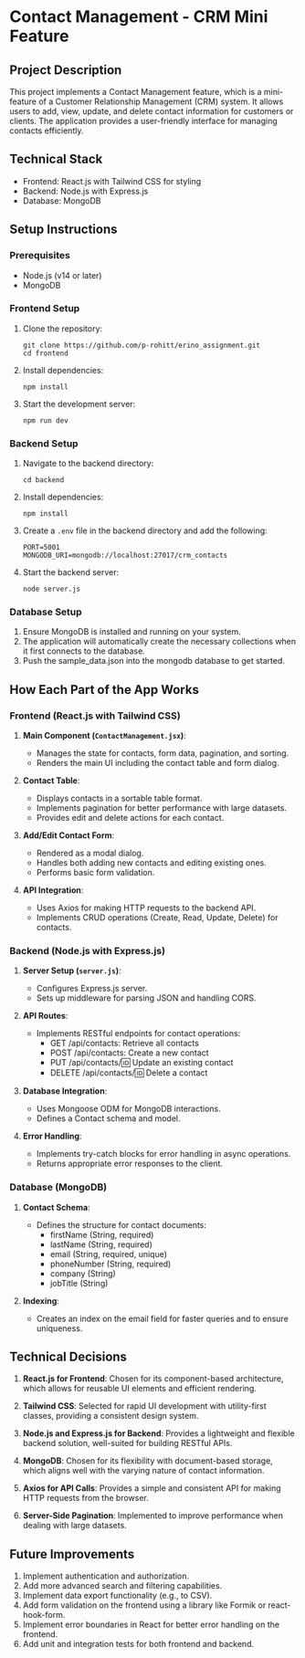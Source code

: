 # Contact Management - CRM Mini Feature

## Project Description

This project implements a Contact Management feature, which is a mini-feature of a Customer Relationship Management (CRM) system. It allows users to add, view, update, and delete contact information for customers or clients. The application provides a user-friendly interface for managing contacts efficiently.

## Technical Stack

- Frontend: React.js with Tailwind CSS for styling
- Backend: Node.js with Express.js
- Database: MongoDB

## Setup Instructions

### Prerequisites

- Node.js (v14 or later)
- MongoDB

### Frontend Setup

1. Clone the repository:

   ```
   git clone https://github.com/p-rohitt/erino_assignment.git
   cd frontend
   ```

2. Install dependencies:

   ```
   npm install
   ```

3. Start the development server:
   ```
   npm run dev
   ```

### Backend Setup

1. Navigate to the backend directory:

   ```
   cd backend
   ```

2. Install dependencies:

   ```
   npm install
   ```

3. Create a `.env` file in the backend directory and add the following:

   ```
   PORT=5001
   MONGODB_URI=mongodb://localhost:27017/crm_contacts
   ```

4. Start the backend server:
   ```
   node server.js
   ```

### Database Setup

1. Ensure MongoDB is installed and running on your system.
2. The application will automatically create the necessary collections when it first connects to the database.
3. Push the sample_data.json into the mongodb database to get started.

## How Each Part of the App Works

### Frontend (React.js with Tailwind CSS)

1. **Main Component (`ContactManagement.jsx`)**:

   - Manages the state for contacts, form data, pagination, and sorting.
   - Renders the main UI including the contact table and form dialog.

2. **Contact Table**:

   - Displays contacts in a sortable table format.
   - Implements pagination for better performance with large datasets.
   - Provides edit and delete actions for each contact.

3. **Add/Edit Contact Form**:

   - Rendered as a modal dialog.
   - Handles both adding new contacts and editing existing ones.
   - Performs basic form validation.

4. **API Integration**:
   - Uses Axios for making HTTP requests to the backend API.
   - Implements CRUD operations (Create, Read, Update, Delete) for contacts.

### Backend (Node.js with Express.js)

1. **Server Setup (`server.js`)**:

   - Configures Express.js server.
   - Sets up middleware for parsing JSON and handling CORS.

2. **API Routes**:

   - Implements RESTful endpoints for contact operations:
     - GET /api/contacts: Retrieve all contacts
     - POST /api/contacts: Create a new contact
     - PUT /api/contacts/:id: Update an existing contact
     - DELETE /api/contacts/:id: Delete a contact

3. **Database Integration**:

   - Uses Mongoose ODM for MongoDB interactions.
   - Defines a Contact schema and model.

4. **Error Handling**:
   - Implements try-catch blocks for error handling in async operations.
   - Returns appropriate error responses to the client.

### Database (MongoDB)

1. **Contact Schema**:

   - Defines the structure for contact documents:
     - firstName (String, required)
     - lastName (String, required)
     - email (String, required, unique)
     - phoneNumber (String, required)
     - company (String)
     - jobTitle (String)

2. **Indexing**:
   - Creates an index on the email field for faster queries and to ensure uniqueness.

## Technical Decisions

1. **React.js for Frontend**: Chosen for its component-based architecture, which allows for reusable UI elements and efficient rendering.

2. **Tailwind CSS**: Selected for rapid UI development with utility-first classes, providing a consistent design system.

3. **Node.js and Express.js for Backend**: Provides a lightweight and flexible backend solution, well-suited for building RESTful APIs.

4. **MongoDB**: Chosen for its flexibility with document-based storage, which aligns well with the varying nature of contact information.

5. **Axios for API Calls**: Provides a simple and consistent API for making HTTP requests from the browser.

6. **Server-Side Pagination**: Implemented to improve performance when dealing with large datasets.

## Future Improvements

1. Implement authentication and authorization.
2. Add more advanced search and filtering capabilities.
3. Implement data export functionality (e.g., to CSV).
4. Add form validation on the frontend using a library like Formik or react-hook-form.
5. Implement error boundaries in React for better error handling on the frontend.
6. Add unit and integration tests for both frontend and backend.
